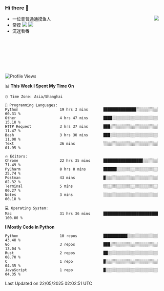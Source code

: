 ### Hi there 👋


<a href="https://github.com/yanlc39">
  <img align="right" src="https://github-readme-stats.vercel.app/api?username=yanlc39&show_icons=true&hide_border=true&icon_color=586069&title_color=a0a9af">
</a>

- 一位普普通通摸鱼人
- 常摸 ![](https://img.shields.io/badge/-Python-3e74a2?style=flat-square&logo=Python&logoColor=fff) ![](https://img.shields.io/badge/-C%2B%2B-brightgreen?style=flat-square)
- 沉迷看番



<br><br><br><br><br><br>


<!--START_SECTION:waka-->
![Profile Views](http://img.shields.io/badge/Profile%20Views-0-blue)

📊 **This Week I Spent My Time On** 

```text
🕑︎ Time Zone: Asia/Shanghai

💬 Programming Languages: 
Python                   19 hrs 3 mins       ███████████████░░░░░░░░░░   60.31 % 
Other                    4 hrs 47 mins       ████░░░░░░░░░░░░░░░░░░░░░   15.18 % 
HTTP Request             3 hrs 37 mins       ███░░░░░░░░░░░░░░░░░░░░░░   11.47 % 
Bash                     3 hrs 30 mins       ███░░░░░░░░░░░░░░░░░░░░░░   11.08 % 
Text                     36 mins             ░░░░░░░░░░░░░░░░░░░░░░░░░   01.95 % 

🔥 Editors: 
Chrome                   22 hrs 35 mins      ██████████████████░░░░░░░   71.49 % 
PyCharm                  8 hrs 8 mins        ██████░░░░░░░░░░░░░░░░░░░   25.74 % 
Postman                  43 mins             █░░░░░░░░░░░░░░░░░░░░░░░░   02.32 % 
Terminal                 5 mins              ░░░░░░░░░░░░░░░░░░░░░░░░░   00.27 % 
Notes                    3 mins              ░░░░░░░░░░░░░░░░░░░░░░░░░   00.18 % 

💻 Operating System: 
Mac                      31 hrs 36 mins      █████████████████████████   100.00 % 
```

**I Mostly Code in Python** 

```text
Python                   10 repos            ███████████░░░░░░░░░░░░░░   43.48 % 
Go                       3 repos             ███░░░░░░░░░░░░░░░░░░░░░░   13.04 % 
Rust                     2 repos             ██░░░░░░░░░░░░░░░░░░░░░░░   08.70 % 
C                        1 repo              █░░░░░░░░░░░░░░░░░░░░░░░░   04.35 % 
JavaScript               1 repo              █░░░░░░░░░░░░░░░░░░░░░░░░   04.35 % 
```




 Last Updated on 22/05/2025 02:02:51 UTC
<!--END_SECTION:waka-->

